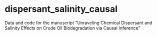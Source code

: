 # dispersant_salinity_causal
Data and code for the manuscript "Unraveling Chemical Dispersant and Salinity Effects on Crude Oil Biodegradation via Causal Inference" 
